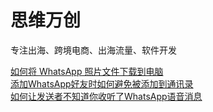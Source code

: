 # 思维万创

专注出海、跨境电商、出海流量、软件开发

[如何将 WhatsApp 照片文件下载到电脑](https://github.com/chinacode/wecreative/blob/main/如何将WhatsApp照片文件下载到电脑.md "如何将 WhatsApp 照片文件下载到电脑")  
[添加WhatsApp好友时如何避免被添加到通讯录](https://github.com/chinacode/wecreative/blob/main/添加WhatsApp好友时如何避免被添加到通讯录.md "添加WhatsApp好友时如何避免被添加到通讯录")  
[如何让发送者不知道你收听了WhatsApp语音消息](https://github.com/chinacode/wecreative/blob/main/如何让发送者不知道你收听了WhatsApp语音消息.md "如何让发送者不知道你收听了WhatsApp语音消息")

